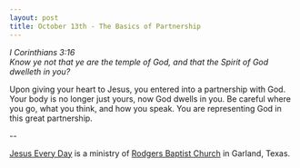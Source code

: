 ```yaml
---
layout: post
title: October 13th - The Basics of Partnership
---
```


_I Corinthians 3:16  
Know ye not that ye are the temple of God, and that the Spirit of
God dwelleth in you?_

Upon giving your heart to Jesus, you entered into a partnership
with God. Your body is no longer just yours, now God dwells in you.
Be careful where you go, what you think, and how you speak. You are
representing God in this great partnership.

 --

<a href=http://jesuseveryday.net>Jesus Every Day</a> is a ministry of <a href=http://rodgersbaptist.net>Rodgers Baptist Church</a> in Garland, Texas.
